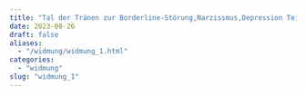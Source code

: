```yaml
---
title: "Tal der Tränen zur Borderline-Störung,Narzissmus,Depression Teil 1"
date: 2023-08-26
draft: false
aliases:
  - "/widmung/widmung_1.html"
categories:
  - "widmung"
slug: "widmung_1"
---
```


